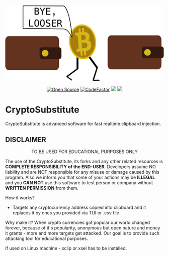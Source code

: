 <p align="center">
  <img src="logo.png" width=512>
</p>
<p align="center">
   <a href="https://github.com/darksecdevelopers"><img title="Open Source" src="https://badges.frapsoft.com/os/v2/open-source.png?v=103" ></a>
  <a href="https://www.codefactor.io/repository/github/darksecdevelopers/cryptosubstitute"><img src="https://www.codefactor.io/repository/github/darksecdevelopers/cryptosubstitute/badge" alt="CodeFactor" /></a>
  <a href="https://www.codacy.com/gh/DarkSecDevelopers/CryptoSubstitute?utm_source=github.com&amp;utm_medium=referral&amp;utm_content=DarkSecDevelopers/CryptoSubstitute&amp;utm_campaign=Badge_Grade"><img src="https://app.codacy.com/project/badge/Grade/83d3d3633947461ba73d739fb499163f"/></a>
<a href="https://app.fossa.com/projects/git%2Bgithub.com%2FDarkSecDevelopers%2FCryptoSubstitute?ref=badge_shield" alt="FOSSA Status"><img src="https://app.fossa.com/api/projects/git%2Bgithub.com%2FDarkSecDevelopers%2FCryptoSubstitute.svg?type=shield"/></a>
</p>

# CryptoSubstitute

CryptoSubstitute is advanced software for fast realtime clipboard injection.

## DISCLAIMER

<p align="center">
  TO BE USED FOR EDUCATIONAL PURPOSES ONLY
</p>

The use of the CryptoSubstitute, its forks and any other related resources is **COMPLETE RESPONSIBILITY of the END-USER**. Developers assume NO liability and are NOT responsible for any misuse or damage caused by this program. Also we inform you that some of your actions may be **ILLEGAL** and you **CAN NOT** use this software to test person or company without **WRITTEN PERMISSION** from them.

How it works?
 - Targets any cryptocurrency address copied into clipboard and it replaces it by ones you provided via TUI or .csv file

Why make it?
 When crypto currencies got popular our world changed forever, because of it's popularity, anonymous but open nature and money it grants - more and more targets get attacked. Our goal is to provide such attacking tool for educational purposes.

If used on Linux machine - xclip or xsel has to be installed.
